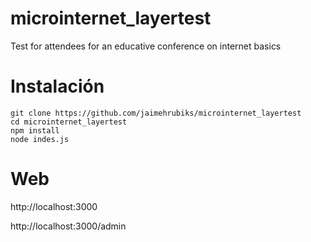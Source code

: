 # microinternet_layertest
Test for attendees for an educative conference on internet basics

# Instalación
```
git clone https://github.com/jaimehrubiks/microinternet_layertest  
cd microinternet_layertest  
npm install  
node indes.js  
```

# Web
http://localhost:3000

http://localhost:3000/admin

